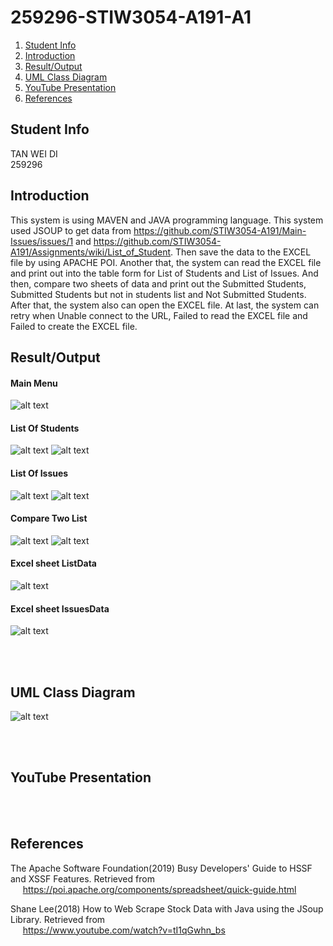 # 259296-STIW3054-A191-A1
1. [Student Info](#student-info)
1. [Introduction](#introduction)
1. [Result/Output](#resultoutput)
1. [UML Class Diagram](#uml-class-diagram)
1. [YouTube Presentation](#youtube-presentation)
1. [References](#references)

## Student Info  
TAN WEI DI  
259296

## Introduction  
This system is using MAVEN and JAVA programming language. This system used JSOUP to get data from https://github.com/STIW3054-A191/Main-Issues/issues/1 and https://github.com/STIW3054-A191/Assignments/wiki/List_of_Student. Then save the data to the EXCEL file by using APACHE POI. Another that, the system can read the EXCEL file and print out into the table form for List of Students and List of Issues. And then, compare two sheets of data and print out the Submitted Students, Submitted Students but not in students list and Not Submitted Students. After that, the system also can open the EXCEL file. At last, the system can retry when Unable connect to the URL, Failed to read the EXCEL file and Failed to create the EXCEL file.

## Result/Output  

#### Main Menu
![alt text](https://github.com/weiditan/259296-STIW3054-A191-A1/blob/master/Result%26Output/Main.PNG "Main")

#### List Of Students
![alt text](https://github.com/weiditan/259296-STIW3054-A191-A1/blob/master/Result%26Output/List%20Of%20Student%201.PNG "List Of Students 1")
![alt text](https://github.com/weiditan/259296-STIW3054-A191-A1/blob/master/Result%26Output/List%20Of%20Student%202.PNG "List Of Students 2")

#### List Of Issues
![alt text](https://github.com/weiditan/259296-STIW3054-A191-A1/blob/master/Result%26Output/List%20Of%20Issues%201.PNG "List Of Issues 1")
![alt text](https://github.com/weiditan/259296-STIW3054-A191-A1/blob/master/Result%26Output/List%20Of%20Issues%202.PNG "List Of Issues 2")

#### Compare Two List
![alt text](https://github.com/weiditan/259296-STIW3054-A191-A1/blob/master/Result%26Output/Compare%20Two%20List%201.PNG "Compare Two List 1")
![alt text](https://github.com/weiditan/259296-STIW3054-A191-A1/blob/master/Result%26Output/Compare%20Two%20List%202.PNG "Compare Two List 2")

#### Excel sheet ListData
![alt text](https://github.com/weiditan/259296-STIW3054-A191-A1/blob/master/Result%26Output/Excel%20sheet%20ListData.PNG "Excel sheet ListData")

#### Excel sheet IssuesData
![alt text](https://github.com/weiditan/259296-STIW3054-A191-A1/blob/master/Result%26Output/Excel%20sheet%20IssuesData.PNG "Excel sheet IssuesData")

<br><br>
## UML Class Diagram  
![alt text](https://github.com/weiditan/259296-STIW3054-A191-A1/blob/master/Class%20Diagram.jpg "Class Diagram")

<br><br>
## YouTube Presentation 
 
<br><br>
## References  
The Apache Software Foundation(2019) Busy Developers' Guide to HSSF and XSSF Features. Retrieved from   
&nbsp;&nbsp;&nbsp;&nbsp; https://poi.apache.org/components/spreadsheet/quick-guide.html

Shane Lee(2018) How to Web Scrape Stock Data with Java using the JSoup Library. Retrieved from   
&nbsp;&nbsp;&nbsp;&nbsp; https://www.youtube.com/watch?v=tI1qGwhn_bs
